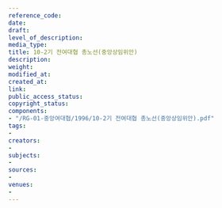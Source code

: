 ```yaml
---
reference_code: 
date: 
draft: 
level_of_description: 
media_type: 
title: 10-2기 전여대협 총노선(중앙상임위안)
description: 
weight: 
modified_at: 
created_at: 
link: 
public_access_status: 
copyright_status: 
components:
- "/RG-01-중앙여대협/1996/10-2기 전여대협 총노선(중앙상임위안).pdf"
tags:
- 
creators:
- 
subjects:
- 
sources:
- 
venues:
- 
---
```

